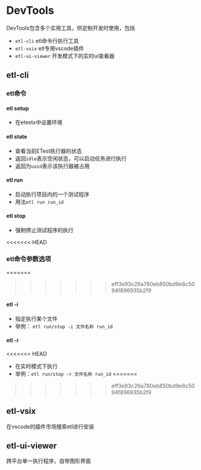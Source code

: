 
# DevTools

DevTools包含多个实用工具，供定制开发时使用，包括

- `etl-cli` etl命令行执行工具
- `etl-vsix` etl专用vscode插件
- `etl-ui-viewer` 开发模式下的实时ui查看器

## etl-cli

### etl命令

#### etl setup

- 在etestx中设置环境

#### etl state

- 查看当前ETest执行器的状态
- 返回`idle`表示空闲状态，可以启动任务进行执行 
- 返回为`uuid`表示该执行器被占用

#### etl run

- 启动执行项目内的一个测试程序
- 用法`etl run run_id`

#### etl stop

- 强制停止测试程序的执行

<<<<<<< HEAD
### etl命令参数选项

=======
>>>>>>> eff3e93c26a780eb850bd9e8c5094f896935b2f9
#### etl -i 

- 指定执行某个文件
- 举例： `etl run/stop -i 文件名称 run_id`

#### etl -r
<<<<<<< HEAD

- 在实时模式下执行
- 举例：`etl run/stop -r 文件名称 run_id`
=======
>>>>>>> eff3e93c26a780eb850bd9e8c5094f896935b2f9


## etl-vsix

在vscode的插件市场搜索etl进行安装

## etl-ui-viewer

跨平台单一执行程序，自带图形界面
